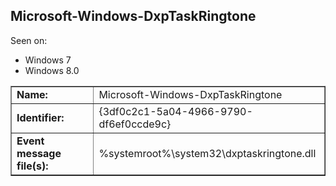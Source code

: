 ## Microsoft-Windows-DxpTaskRingtone

Seen on:
* Windows 7
* Windows 8.0

<table border="1" class="docutils">
  <tbody>
    <tr>
      <td><b>Name:</b></td>
      <td>Microsoft-Windows-DxpTaskRingtone</td>
    </tr>
    <tr>
      <td><b>Identifier:</b></td>
      <td>{3df0c2c1-5a04-4966-9790-df6ef0ccde9c}</td>
    </tr>
    <tr>
      <td><b>Event message file(s):</b></td>
      <td>%systemroot%\system32\dxptaskringtone.dll</td>
    </tr>
  </tbody>
</table>

&nbsp;

